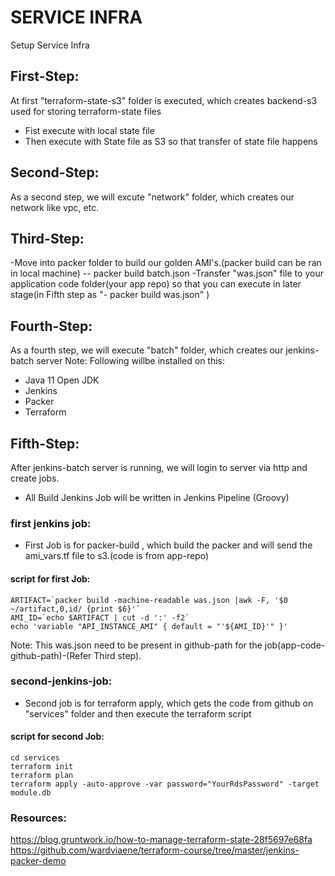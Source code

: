 # SERVICE INFRA
 Setup Service Infra

## First-Step:
 At first "terraform-state-s3" folder is executed, which creates backend-s3 used for storing terraform-state files
 - Fist execute with local state file
 - Then execute with State file as S3 so that transfer of state file happens

## Second-Step:
As a second step, we will excute "network" folder, which creates our network like vpc, etc.

## Third-Step:
-Move into packer folder to build our golden AMI's.(packer build can be ran in local machine)
  -- packer build batch.json
-Transfer "was.json" file to your application code folder(your app repo) so that you can execute in later stage(in Fifth step as "- packer build was.json" )

## Fourth-Step:
As a fourth step, we will execute "batch" folder, which creates our jenkins-batch server
Note: Following willbe installed on this:
- Java 11 Open JDK
- Jenkins
- Packer
- Terraform

## Fifth-Step:
After  jenkins-batch server is running, we will login to server via http and create jobs.
- All Build Jenkins Job will be written in Jenkins Pipeline (Groovy)

### first jenkins job:
- First Job is for packer-build , which build the packer and will send the ami_vars.tf file to s3.(code is from app-repo)
#### script for first Job:
    ARTIFACT=`packer build -machine-readable was.json |awk -F, '$0 ~/artifact,0,id/ {print $6}'`
    AMI_ID=`echo $ARTIFACT | cut -d ':' -f2`
    echo 'variable "API_INSTANCE_AMI" { default = "'${AMI_ID}'" }' 

Note: This was.json need to be present in github-path for the job(app-code-github-path)-(Refer Third step).

### second-jenkins-job:
- Second job is for terraform apply, which gets the code from github on "services" folder and then execute the terraform script

#### script for second Job:
    cd services
    terraform init
    terraform plan
    terraform apply -auto-approve -var password="YourRdsPassword" -target module.db

### Resources:
https://blog.gruntwork.io/how-to-manage-terraform-state-28f5697e68fa
https://github.com/wardviaene/terraform-course/tree/master/jenkins-packer-demo

